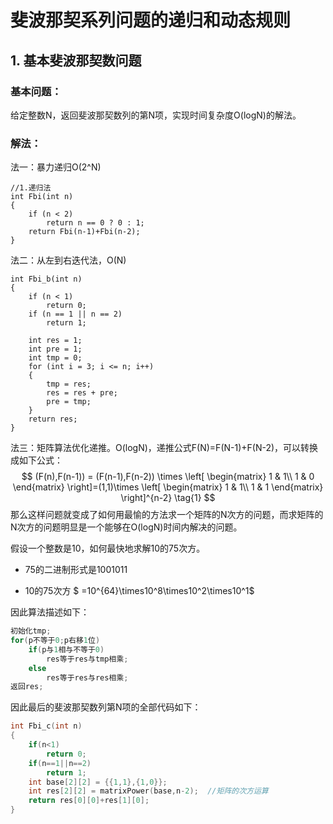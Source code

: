 # 斐波那契系列问题的递归和动态规则



## 1. 基本斐波那契数问题

### 基本问题：

给定整数N，返回斐波那契数列的第N项，实现时间复杂度O(logN)的解法。

### 解法：

法一：暴力递归O(2^N)

```
//1.递归法
int Fbi(int n)
{
	if (n < 2)
		return n == 0 ? 0 : 1;
	return Fbi(n-1)+Fbi(n-2);
}
```

法二：从左到右迭代法，O(N)

```
int Fbi_b(int n)
{
	if (n < 1)
		return 0;
	if (n == 1 || n == 2)
		return 1;

	int res = 1;
	int pre = 1;
	int tmp = 0;
	for (int i = 3; i <= n; i++)
	{
		tmp = res;
		res = res + pre;
		pre = tmp;
	}
	return res;
}
```

法三：矩阵算法优化递推。O(logN)，递推公式F(N)=F(N-1)+F(N-2)，可以转换成如下公式：
$$
(F(n),F(n-1)) = (F(n-1),F(n-2)) \times
\left[
 \begin{matrix}
   1 & 1\\
   1 & 0 
  \end{matrix}
  \right]=(1,1)\times
  \left[
  \begin{matrix}
  1 & 1\\
  1 & 1
  \end{matrix}
  \right]^{n-2}
  \tag{1}
$$
那么这样问题就变成了如何用最愉的方法求一个矩阵的N次方的问题，而求矩阵的N次方的问题明显是一个能够在O(logN)时间内解决的问题。

假设一个整数是10，如何最快地求解10的75次方。

- 75的二进制形式是1001011

- 10的75次方 $ =10^{64}\times10^8\times10^2\times10^1$

因此算法描述如下：

```c++
初始化tmp;
for(p不等于0;p右移1位)
  	if(p与1相与不等于0)
    	res等于res与tmp相乘;
  	else 
    	res等于res与res相乘; 
返回res; 
```

因此最后的斐波那契数列第N项的全部代码如下：

```c++
int Fbi_c(int n)
{
	if(n<1)
    	return 0;
    if(n==1||n==2)
    	return 1;
    int base[2][2] = {{1,1},{1,0}};
    int res[2][2] = matrixPower(base,n-2);	//矩阵的次方运算
    return res[0][0]+res[1][0]; 	
}

```





